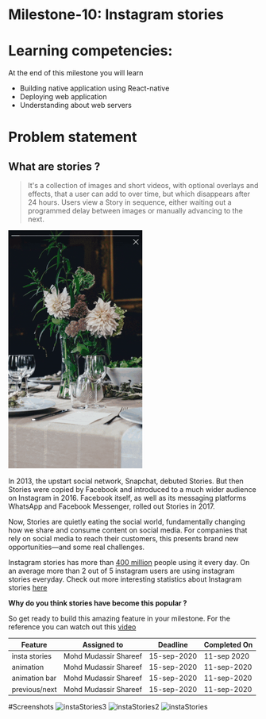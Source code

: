 # Milestone-10: Instagram stories

# Learning competencies:

At the end of this milestone you will learn

- Building native application using React-native
- Deploying web application
- Understanding about web servers

# Problem statement

## What are stories ?

> It's a collection of images and short videos, with optional overlays and effects, that a user can add to over time, but which disappears after 24 hours. Users view a Story in sequence, either waiting out a programmed delay between images or manually advancing to the next.

![Instagram stories](./stories.gif)

In 2013, the upstart social network, Snapchat, debuted Stories. But then Stories were copied by Facebook and introduced to a much wider audience on Instagram in 2016. Facebook itself, as well as its messaging platforms WhatsApp and Facebook Messenger, rolled out Stories in 2017.

Now, Stories are quietly eating the social world, fundamentally changing how we share and consume content on social media. For companies that rely on social media to reach their customers, this presents brand new opportunities—and some real challenges.

Instagram stories has more than [400 million](https://s21.q4cdn.com/399680738/files/doc_financials/2018/Q2/Q218-earnings-call-transcript.pdf) people using it every day. On an average more than 2 out of 5 instagram users are using instagram stories everyday. Check out more interesting statistics about Instagram stories [here](https://mediakix.com/blog/instagram-stories-statistics-changing-social/#gs.y71EyVo)

**Why do you think stories have become this popular ?**

So get ready to build this amazing feature in your milestone. For the reference you can watch out this [video](https://vimeo.com/186306184)

| Feature       | Assigned to           | Deadline    | Completed On |
| ------------- | --------------------- | ----------- | ------------ |
| insta stories | Mohd Mudassir Shareef | 15-sep-2020 | 11-sep 2020  |
| animation     | Mohd Mudassir Shareef | 15-sep-2020 | 11-sep-2020  |
| animation bar | Mohd Mudassir Shareef | 15-sep-2020 | 11-sep-2020  |
| previous/next | Mohd Mudassir Shareef | 15-sep-2020 | 11-sep-2020  |

#Screenshots
![instaStories3](https://user-images.githubusercontent.com/61781425/93214794-3dedea00-f783-11ea-81e4-96af3b035028.png)
![instaStories2](https://user-images.githubusercontent.com/61781425/93214802-3fb7ad80-f783-11ea-9a19-522c0f69d653.png)
![instaStories](https://user-images.githubusercontent.com/61781425/93214807-40504400-f783-11ea-8738-7e04c6c3d97e.png)

